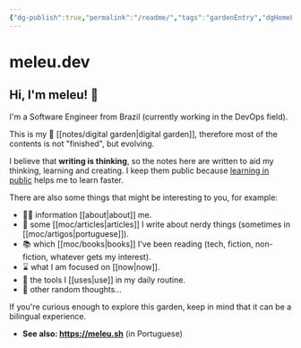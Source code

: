 ```yaml
---
{"dg-publish":true,"permalink":"/readme/","tags":"gardenEntry","dgHomeLink":true,"dgPassFrontmatter":false,"dgShowBacklinks":false,"dgShowLocalGraph":false}
---
```


# meleu.dev

## Hi, I'm meleu! 👋

I'm a Software Engineer from Brazil (currently working in the DevOps field).

This is my 🌱 [[notes/digital garden|digital garden]], therefore most of the contents is not "finished", but evolving.

I believe that **writing is thinking**, so the notes here are written to aid my thinking, learning and creating. I keep them public because [learning in public](https://www.swyx.io/learn-in-public/) helps me to learn faster.

There are also some things that might be interesting to you, for example:

- 🧑‍💻 information [[about|about]] me.
- 📰 some [[moc/articles|articles]] I write about nerdy things (sometimes in [[moc/artigos|portuguese]]).
- 📚 which [[moc/books|books]] I've been reading (tech, fiction, non-fiction, whatever gets my interest).
- ⌛ what I am focused on [[now|now]].
- 🧰 the tools I [[uses|use]] in my daily routine.
- 💭 other random thoughts...

If you're curious enough to explore this garden, keep in mind that it can be a bilingual experience.

- **See also: <https://meleu.sh>** (in Portuguese)